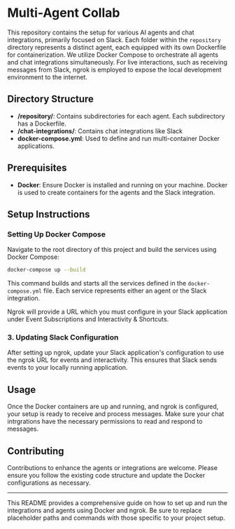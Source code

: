 # Multi-Agent Collab
This repository contains the setup for various AI agents and chat integrations, primarily focused on Slack. Each folder within the `repository` directory represents a distinct agent, each equipped with its own Dockerfile for containerization. We utilize Docker Compose to orchestrate all agents and chat integrations simultaneously. For live interactions, such as receiving messages from Slack, ngrok is employed to expose the local development environment to the internet.

## Directory Structure

- **/repository/**: Contains subdirectories for each agent. Each subdirectory has a Dockerfile.
- **/chat-integrations/**: Contains chat integrations like Slack
- **docker-compose.yml**: Used to define and run multi-container Docker applications.

## Prerequisites

- **Docker**: Ensure Docker is installed and running on your machine. Docker is used to create containers for the agents and the Slack integration.

## Setup Instructions

### Setting Up Docker Compose

Navigate to the root directory of this project and build the services using Docker Compose:

```bash
docker-compose up --build
```

This command builds and starts all the services defined in the `docker-compose.yml` file. Each service represents either an agent or the Slack integration.

Ngrok will provide a URL which you must configure in your Slack application under Event Subscriptions and Interactivity & Shortcuts.

### 3. Updating Slack Configuration

After setting up ngrok, update your Slack application's configuration to use the ngrok URL for events and interactivity. This ensures that Slack sends events to your locally running application.

## Usage

Once the Docker containers are up and running, and ngrok is configured, your setup is ready to receive and process messages. Make sure your chat intrgrations have the necessary permissions to read and respond to messages.

## Contributing

Contributions to enhance the agents or integrations are welcome. Please ensure you follow the existing code structure and update the Docker configurations as necessary.

---

This README provides a comprehensive guide on how to set up and run the integrations and agents using Docker and ngrok. Be sure to replace placeholder paths and commands with those specific to your project setup.